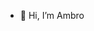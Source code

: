 - 👋 Hi, I’m Ambro


<!---
Ambrosioc/Ambrosioc is a ✨ special ✨ repository because its `README.md` (this file) appears on your GitHub profile.
You can click the Preview link to take a look at your changes.
--->
